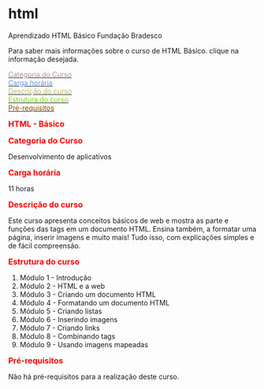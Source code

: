 # html
Aprendizado HTML Básico Fundação Bradesco
<html>
<head>
<title>Criando links</title>
</head>
<body>
<P> Para saber mais informações sobre o curso de HTML Básico. clique na informação desejada.</P>
<A href = "#Capítulo I"><font color="#BC8F8F">Categoria do Curso</font></A><br>
<A href = "#Capítulo II"><font color="#6495ED">Carga horária</font></A><br>
<A href = "#Capítulo III"><font color="#BDB76B">Descrição do curso</font></A><br>
<A href = "#Capítulo IIII"><font color=#6B8E23">Estrutura do curso</font></A><br>
<A href = "#Capítulo IIIII"><font color=#8B4513">Pré-requisitos</font></A><br>
<p><b><font face "Verdana" size="3" color="#ff0000"> HTML - Básico</b></font></p>
<A name = "Capítulo I"">
<p><b><font face "Verdana" size="3" color="#ff0000"> Categoria do Curso</b></font></p>
<p>Desenvolvimento de aplicativos<p>
<A name = "Capítulo II"">
<p><b><font face "Verdana" size="3" color="#ff0000"> Carga horária</b></font></p>
<p>11 horas<p>
<A name = "Capítulo III">
<p><b><font face "Verdana" size="3" color="#ff0000"> Descrição do curso</b></font></p>
<p><aling="justify">Este curso apresenta conceitos básicos de web e mostra as parte e funções das tags em um documento HTML. Ensina também, a formatar uma página, inserir imagens e muito mais! Tudo isso, com explicações simples e de fácil compreensão.</p></center>
<A name = "Capítulo IIII">
<p><b><font face "Verdana" size="3" color="#ff0000"> Estrutura do curso</b></font></p>
<p><ol><li>Módulo 1 - Introdução <li>Módulo 2 - HTML e a web<li>Módulo 3 - Criando um documento HTML<li>Módulo 4 - Formatando um documento HTML<li>Módulo 5 - Criando listas<li>Módulo 6 - Inserindo imagens<li>Módulo 7 - Criando links<li>Módulo 8 - Combinando tags<li>Módulo 9 - Usando imagens mapeadas </ol></p>
<A name = "Capítulo IIIII">
<p><b><font face "Verdana" size="3" color="#ff0000"> Pré-requisitos</b></font></p>
<p>Não há pré-requisitos para a realização deste curso.<p>
</body>
</html>
